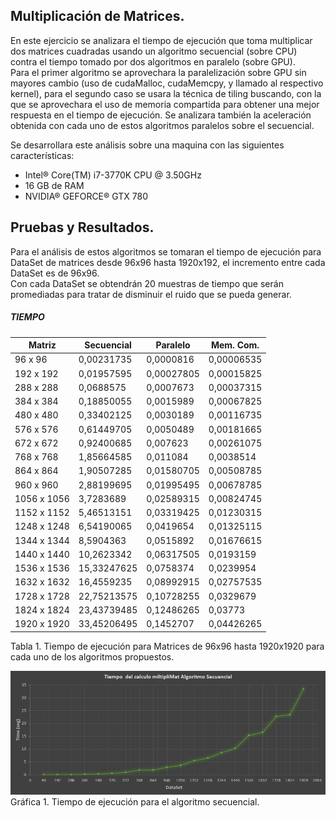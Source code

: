 ## Multiplicación de Matrices.

En este ejercicio se analizara el tiempo de ejecución que toma multiplicar dos matrices cuadradas usando un algoritmo secuencial (sobre CPU) contra el tiempo tomado por dos algoritmos en paralelo (sobre GPU).  
Para el primer algoritmo se aprovechara la paralelización sobre GPU sin mayores cambio (uso de cudaMalloc, cudaMemcpy, y llamado al respectivo kernel), para el segundo caso se usara la técnica de tiling buscando, con la que se aprovechara el uso de memoria compartida para obtener una mejor respuesta en el tiempo de ejecución. Se analizara también la aceleración obtenida con cada uno de estos algoritmos paralelos sobre el secuencial. 

Se desarrollara este análisis sobre una maquina con las siguientes características:

* Intel® Core(TM) i7-3770K CPU @ 3.50GHz
* 16 GB de RAM
* NVIDIA® GEFORCE® GTX 780

## Pruebas y Resultados.

Para el análisis de estos algoritmos se tomaran el tiempo de ejecución para DataSet de matrices desde 96x96 hasta 1920x192, el incremento entre cada DataSet es de 96x96.   
Con cada DataSet se obtendrán 20 muestras de tiempo que serán promediadas para tratar de disminuir el ruido que se pueda generar.

##### TIEMPO
Matriz|	Secuencial|	Paralelo|	Mem. Com.
-----|-----|-----|-----
96 x 96|	0,00231735|	0,0000816|	0,00006535
192 x 192|	0,01957595|	0,00027805|	0,00015825
288 x 288|	0,0688575|	0,0007673|	0,00037315
384 x 384|	0,18850055|	0,0015989|	0,00067825
480 x 480|	0,33402125|	0,0030189|	0,00116735
576 x 576|	0,61449705|	0,0050489|	0,00181665
672 x 672|	0,92400685|	0,007623|	0,00261075
768 x 768|	1,85664585|	0,011084|	0,0038514
864 x 864|	1,90507285|	0,01580705|	0,00508785
960 x 960|	2,88199695|	0,01995495|	0,00678785
1056 x 1056|	3,7283689|	0,02589315|	0,00824745
1152 x 1152|	5,46513151|	0,03319425|	0,01230315
1248 x 1248|	6,54190065|	0,0419654|	0,01325115
1344 x 1344|	8,5904363|	0,0515892|	0,01676615
1440 x 1440|	10,2623342|	0,06317505|	0,0193159
1536 x 1536|	15,33247625|	0,0758374|	0,0239954
1632 x 1632|	16,4559235|	0,08992915|	0,02757535
1728 x 1728|	22,75213575|	0,10728255|	0,0329679
1824 x 1824|	23,43739485|	0,12486265|	0,03773
1920 x 1920|	33,45206495|	0,1452707|	0,04426265
Tabla 1. Tiempo de ejecución para Matrices de 96x96 hasta 1920x1920 para cada uno de los algoritmos propuestos.

![Multiplicación de Matrices](https://github.com/JhonatanBarrera/HPC/blob/master/multiMat/img/tem_sec.PNG "Tiempo de Ejecución - Secuencial")  
Gráfica 1. Tiempo de ejecución para el algoritmo secuencial.